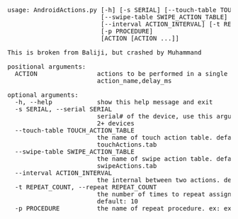 <pre>
usage: AndroidActions.py [-h] [-s SERIAL] [--touch-table TOUCH_ACTION_TABLE]
                         [--swipe-table SWIPE_ACTION_TABLE]
                         [--interval ACTION_INTERVAL] [-t REPEAT_COUNT]
                         [-p PROCEDURE]
                         [ACTION [ACTION ...]]

This is broken from Baliji, but crashed by Muhammand

positional arguments:
  ACTION                actions to be performed in a single flow. Format:
                        action_name,delay_ms

optional arguments:
  -h, --help            show this help message and exit
  -s SERIAL, --serial SERIAL
                        serial# of the device, use this argument if you have
                        2+ devices
  --touch-table TOUCH_ACTION_TABLE
                        the name of touch action table. default:
                        touchActions.tab
  --swipe-table SWIPE_ACTION_TABLE
                        the name of swipe action table. default:
                        swipeActions.tab
  --interval ACTION_INTERVAL
                        the internal between two actions. default: 2s
  -t REPEAT_COUNT, --repeat REPEAT_COUNT
                        the number of times to repeat assigned actions.
                        default: 10
  -p PROCEDURE          the name of repeat procedure. ex: example.procedure
</pre>
